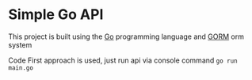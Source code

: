 # Simple Go API
This project is built using the [Go](https://go.dev/) programming language and [GORM](https://gorm.io) orm system

Code First approach is used, just run api via console command ```go run main.go```
